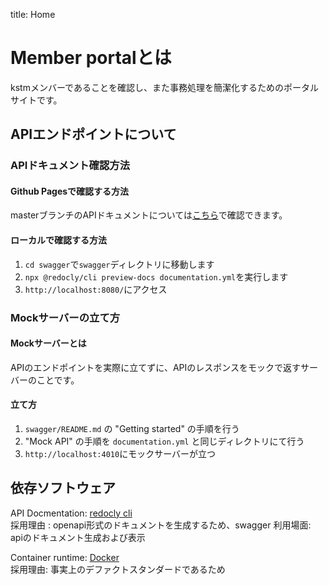 title: Home

# Member portalとは
kstmメンバーであることを確認し、また事務処理を簡潔化するためのポータルサイトです。

## APIエンドポイントについて

### APIドキュメント確認方法

#### Github Pagesで確認する方法
masterブランチのAPIドキュメントについては[こちら](redoc/index.html)で確認できます。

#### ローカルで確認する方法
1. `cd swagger`で`swagger`ディレクトリに移動します
2. `npx @redocly/cli preview-docs documentation.yml`を実行します
3. `http://localhost:8080/`にアクセス

### Mockサーバーの立て方
#### Mockサーバーとは

APIのエンドポイントを実際に立てずに、APIのレスポンスをモックで返すサーバーのことです。

#### 立て方
1. `swagger/README.md` の "Getting started" の手順を行う
2. "Mock API" の手順を `documentation.yml` と同じディレクトリにて行う
3. `http://localhost:4010`にモックサーバーが立つ

## 依存ソフトウェア

API Docmentation: [redocly cli](https://redocly.com/docs/cli) <br>
採用理由 : openapi形式のドキュメントを生成するため、swagger
利用場面: apiのドキュメント生成および表示

Container runtime: [Docker](https://www.docker.com/) <br>
採用理由: 事実上のデファクトスタンダードであるため

